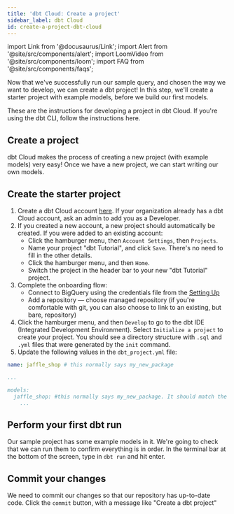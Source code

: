 ```yaml
---
title: 'dbt Cloud: Create a project'
sidebar_label: dbt Cloud
id: create-a-project-dbt-cloud
---
```


import Link from '@docusaurus/Link';
import Alert from '@site/src/components/alert';
import LoomVideo from '@site/src/components/loom';
import FAQ from '@site/src/components/faqs';

Now that we've successfully run our sample query, and chosen the way we want to
develop, we can create a dbt project! In this step, we'll create a starter project
with example models, before we build our first models.

<Alert type="info">
These are the instructions for developing a project in dbt Cloud. If you're
using the dbt CLI, follow the instructions <Link to="/docs/tutorial/create-a-project-dbt-cli">here</Link>.
</Alert>

## Create a project
dbt Cloud makes the process of creating a new project (with example models)
very easy! Once we have a new project, we can start writing our own models.

<LoomVideo id="7386840381764d13b1d25f575719e218" />

## Create the starter project
1. Create a dbt Cloud account [here](https://cloud.getdbt.com/signup/). If your
organization already has a dbt Cloud account, ask an admin to add you as a
Developer.
2. If you created a new account, a new project should automatically be created.
If you were added to an existing account:
    * Click the hamburger menu, then `Account Settings`, then `Projects`.
    * Name your project "dbt Tutorial", and click `Save`. There's no need to fill
  in the other details.
    * Click the hamburger menu, and then `Home`.
    * Switch the project in the header bar to your new "dbt Tutorial" project.
3. Complete the onboarding flow:
    * Connect to BigQuery using the credentials file from the [Setting Up](docs/setting-up)
    * Add a repository — choose managed repository (if you're comfortable with git,
  you can also choose to link to an existing, but bare, repository)
4. Click the hamburger menu, and then `Develop` to go to the dbt IDE (Integrated
Development Environment). Select `Initialize a project` to create your project.
You should see a directory structure with `.sql` and `.yml` files
that were generated by the `init` command.
5. Update the following values in the `dbt_project.yml` file:
```yaml
name: jaffle_shop # this normally says my_new_package

...

models:
  jaffle_shop: #this normally says my_new_package. It should match the value for `name:`
    ...
```

## Perform your first dbt run
Our sample project has some example models in it. We're going to check that we
can run them to confirm everything is in order. In the terminal bar at the
bottom of the screen, type in `dbt run` and hit enter.

## Commit your changes
We need to commit our changes so that our repository has up-to-date code. Click
the `commit` button, with a message like "Create a dbt project"
